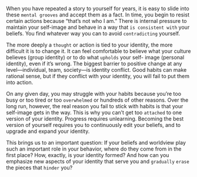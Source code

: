 When you have repeated a story to yourself for years, it is easy to
slide into these `mental grooves` and accept them as a fact. In time, you
begin to resist certain actions because “that’s not who I am.” There is
internal pressure to maintain your self-image and behave in a way that
`is consistent with` your beliefs. You find whatever way you can to avoid
`contradicting` yourself.

The more deeply a `thought` or action is tied to your identity, the
more difficult it is to change it. It can feel comfortable to believe what
your culture believes (group identity) or to do what `upholds` your self-
image (personal identity), even if it’s wrong. The biggest barrier to
positive change at any level—individual, team, society—is identity
conflict. Good habits can make rational sense, but if they conflict with
your identity, you will fail to put them into action.

On any given day, you may struggle with your habits because you’re
too busy or too tired or too `overwhelmed` or hundreds of other
reasons. Over the long run, however, the real reason you fail to stick
with habits is that your self-image gets in the way. This is why you
can’t get too `attached` to one version of your identity. Progress requires
unlearning. Becoming the best version of yourself requires you to
continuously edit your beliefs, and to upgrade and expand your
identity.

This brings us to an important question: If your beliefs and
worldview play such an important role in your behavior, where do they
come from in the first place? How, exactly, is your identity formed?
And how can you emphasize new aspects of your identity that serve
you and `gradually` `erase` the pieces that `hinder` you?